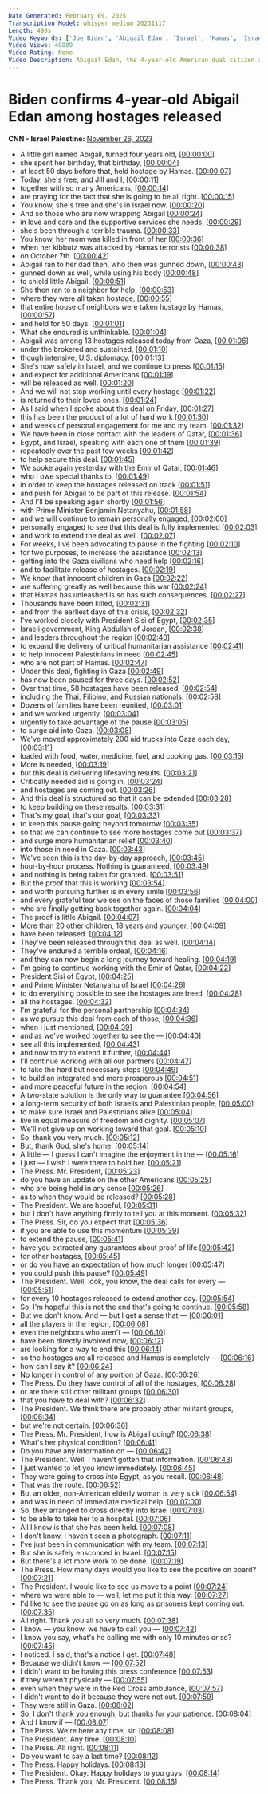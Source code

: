 ```yaml
---
Date Generated: February 09, 2025
Transcription Model: whisper medium 20231117
Length: 499s
Video Keywords: ['Joe Biden', 'Abigail Edan', 'Israel', 'Hamas', 'Israel Hamas hostage exchange', 'Hamas hostages', 'Israel American hostage', 'Israel Hamas truce']
Video Views: 48809
Video Rating: None
Video Description: Abigail Edan, the 4-year-old American dual citizen abducted by Hamas on October 7, is among the 17 hostages released Sunday – marking the first successful release of an American hostage since the start of a truce between Israel and Hamas. #CNN #News
---
```


# Biden confirms 4-year-old Abigail Edan among hostages released
**CNN - Israel Palestine:** [November 26, 2023](https://www.youtube.com/watch?v=kBLvPKT3R6k)
*  A little girl named Abigail, turned four years old, [[00:00:00](https://www.youtube.com/watch?v=kBLvPKT3R6k&t=0.0s)]
*  she spent her birthday, that birthday, [[00:00:04](https://www.youtube.com/watch?v=kBLvPKT3R6k&t=4.32s)]
*  at least 50 days before that, held hostage by Hamas. [[00:00:07](https://www.youtube.com/watch?v=kBLvPKT3R6k&t=7.0s)]
*  Today, she's free, and Jill and I, [[00:00:11](https://www.youtube.com/watch?v=kBLvPKT3R6k&t=11.08s)]
*  together with so many Americans, [[00:00:14](https://www.youtube.com/watch?v=kBLvPKT3R6k&t=14.36s)]
*  are praying for the fact that she is going to be all right. [[00:00:15](https://www.youtube.com/watch?v=kBLvPKT3R6k&t=15.92s)]
*  You know, she's free and she's in Israel now. [[00:00:20](https://www.youtube.com/watch?v=kBLvPKT3R6k&t=20.92s)]
*  And so those who are now wrapping Abigail [[00:00:24](https://www.youtube.com/watch?v=kBLvPKT3R6k&t=24.04s)]
*  in love and care and the supportive services she needs, [[00:00:29](https://www.youtube.com/watch?v=kBLvPKT3R6k&t=29.2s)]
*  she's been through a terrible trauma. [[00:00:33](https://www.youtube.com/watch?v=kBLvPKT3R6k&t=33.08s)]
*  You know, her mom was killed in front of her [[00:00:36](https://www.youtube.com/watch?v=kBLvPKT3R6k&t=36.0s)]
*  when her kibbutz was attacked by Hamas terrorists [[00:00:38](https://www.youtube.com/watch?v=kBLvPKT3R6k&t=38.48s)]
*  on October 7th. [[00:00:42](https://www.youtube.com/watch?v=kBLvPKT3R6k&t=42.04s)]
*  Abigail ran to her dad then, who then was gunned down, [[00:00:43](https://www.youtube.com/watch?v=kBLvPKT3R6k&t=43.76s)]
*  gunned down as well, while using his body [[00:00:48](https://www.youtube.com/watch?v=kBLvPKT3R6k&t=48.32s)]
*  to shield little Abigail. [[00:00:51](https://www.youtube.com/watch?v=kBLvPKT3R6k&t=51.08s)]
*  She then ran to a neighbor for help, [[00:00:53](https://www.youtube.com/watch?v=kBLvPKT3R6k&t=53.120000000000005s)]
*  where they were all taken hostage, [[00:00:55](https://www.youtube.com/watch?v=kBLvPKT3R6k&t=55.620000000000005s)]
*  that entire house of neighbors were taken hostage by Hamas, [[00:00:57](https://www.youtube.com/watch?v=kBLvPKT3R6k&t=57.36s)]
*  and held for 50 days. [[00:01:01](https://www.youtube.com/watch?v=kBLvPKT3R6k&t=61.84s)]
*  What she endured is unthinkable. [[00:01:04](https://www.youtube.com/watch?v=kBLvPKT3R6k&t=64.32s)]
*  Abigail was among 13 hostages released today from Gaza, [[00:01:06](https://www.youtube.com/watch?v=kBLvPKT3R6k&t=66.96000000000001s)]
*  under the brokered and sustained, [[00:01:10](https://www.youtube.com/watch?v=kBLvPKT3R6k&t=70.92s)]
*  though intensive, U.S. diplomacy. [[00:01:13](https://www.youtube.com/watch?v=kBLvPKT3R6k&t=73.4s)]
*  She's now safely in Israel, and we continue to press [[00:01:15](https://www.youtube.com/watch?v=kBLvPKT3R6k&t=75.68s)]
*  and expect for additional Americans [[00:01:19](https://www.youtube.com/watch?v=kBLvPKT3R6k&t=79.08s)]
*  will be released as well. [[00:01:20](https://www.youtube.com/watch?v=kBLvPKT3R6k&t=80.6s)]
*  And we will not stop working until every hostage [[00:01:22](https://www.youtube.com/watch?v=kBLvPKT3R6k&t=82.36s)]
*  is returned to their loved ones. [[00:01:24](https://www.youtube.com/watch?v=kBLvPKT3R6k&t=84.92s)]
*  As I said when I spoke about this deal on Friday, [[00:01:27](https://www.youtube.com/watch?v=kBLvPKT3R6k&t=87.48s)]
*  this has been the product of a lot of hard work [[00:01:30](https://www.youtube.com/watch?v=kBLvPKT3R6k&t=90.56s)]
*  and weeks of personal engagement for me and my team. [[00:01:32](https://www.youtube.com/watch?v=kBLvPKT3R6k&t=92.8s)]
*  We have been in close contact with the leaders of Qatar, [[00:01:36](https://www.youtube.com/watch?v=kBLvPKT3R6k&t=96.64s)]
*  Egypt, and Israel, speaking with each one of them [[00:01:39](https://www.youtube.com/watch?v=kBLvPKT3R6k&t=99.24000000000001s)]
*  repeatedly over the past few weeks [[00:01:42](https://www.youtube.com/watch?v=kBLvPKT3R6k&t=102.0s)]
*  to help secure this deal. [[00:01:45](https://www.youtube.com/watch?v=kBLvPKT3R6k&t=105.0s)]
*  We spoke again yesterday with the Emir of Qatar, [[00:01:46](https://www.youtube.com/watch?v=kBLvPKT3R6k&t=106.4s)]
*  who I owe special thanks to, [[00:01:49](https://www.youtube.com/watch?v=kBLvPKT3R6k&t=109.44s)]
*  in order to keep the hostages released on track [[00:01:51](https://www.youtube.com/watch?v=kBLvPKT3R6k&t=111.36s)]
*  and push for Abigail to be part of this release. [[00:01:54](https://www.youtube.com/watch?v=kBLvPKT3R6k&t=114.0s)]
*  And I'll be speaking again shortly [[00:01:56](https://www.youtube.com/watch?v=kBLvPKT3R6k&t=116.88s)]
*  with Prime Minister Benjamin Netanyahu, [[00:01:58](https://www.youtube.com/watch?v=kBLvPKT3R6k&t=118.39999999999999s)]
*  and we will continue to remain personally engaged, [[00:02:00](https://www.youtube.com/watch?v=kBLvPKT3R6k&t=120.8s)]
*  personally engaged to see that this deal is fully implemented [[00:02:03](https://www.youtube.com/watch?v=kBLvPKT3R6k&t=123.88s)]
*  and work to extend the deal as well. [[00:02:07](https://www.youtube.com/watch?v=kBLvPKT3R6k&t=127.24s)]
*  For weeks, I've been advocating to pause in the fighting [[00:02:10](https://www.youtube.com/watch?v=kBLvPKT3R6k&t=130.12s)]
*  for two purposes, to increase the assistance [[00:02:13](https://www.youtube.com/watch?v=kBLvPKT3R6k&t=133.6s)]
*  getting into the Gaza civilians who need help [[00:02:16](https://www.youtube.com/watch?v=kBLvPKT3R6k&t=136.12s)]
*  and to facilitate release of hostages. [[00:02:19](https://www.youtube.com/watch?v=kBLvPKT3R6k&t=139.07999999999998s)]
*  We know that innocent children in Gaza [[00:02:22](https://www.youtube.com/watch?v=kBLvPKT3R6k&t=142.2s)]
*  are suffering greatly as well because this war [[00:02:24](https://www.youtube.com/watch?v=kBLvPKT3R6k&t=144.32s)]
*  that Hamas has unleashed is so has such consequences. [[00:02:27](https://www.youtube.com/watch?v=kBLvPKT3R6k&t=147.6s)]
*  Thousands have been killed, [[00:02:31](https://www.youtube.com/watch?v=kBLvPKT3R6k&t=151.48s)]
*  and from the earliest days of this crisis, [[00:02:32](https://www.youtube.com/watch?v=kBLvPKT3R6k&t=152.64s)]
*  I've worked closely with President Sisi of Egypt, [[00:02:35](https://www.youtube.com/watch?v=kBLvPKT3R6k&t=155.32s)]
*  Israeli government, King Abdullah of Jordan, [[00:02:38](https://www.youtube.com/watch?v=kBLvPKT3R6k&t=158.07999999999998s)]
*  and leaders throughout the region [[00:02:40](https://www.youtube.com/watch?v=kBLvPKT3R6k&t=160.72s)]
*  to expand the delivery of critical humanitarian assistance [[00:02:41](https://www.youtube.com/watch?v=kBLvPKT3R6k&t=161.95999999999998s)]
*  to help innocent Palestinians in need [[00:02:45](https://www.youtube.com/watch?v=kBLvPKT3R6k&t=165.23999999999998s)]
*  who are not part of Hamas. [[00:02:47](https://www.youtube.com/watch?v=kBLvPKT3R6k&t=167.79999999999998s)]
*  Under this deal, fighting in Gaza [[00:02:49](https://www.youtube.com/watch?v=kBLvPKT3R6k&t=169.72s)]
*  has now been paused for three days. [[00:02:52](https://www.youtube.com/watch?v=kBLvPKT3R6k&t=172.16s)]
*  Over that time, 58 hostages have been released, [[00:02:54](https://www.youtube.com/watch?v=kBLvPKT3R6k&t=174.68s)]
*  including the Thai, Filipino, and Russian nationals. [[00:02:58](https://www.youtube.com/watch?v=kBLvPKT3R6k&t=178.32s)]
*  Dozens of families have been reunited, [[00:03:01](https://www.youtube.com/watch?v=kBLvPKT3R6k&t=181.8s)]
*  and we worked urgently, [[00:03:04](https://www.youtube.com/watch?v=kBLvPKT3R6k&t=184.44s)]
*  urgently to take advantage of the pause [[00:03:05](https://www.youtube.com/watch?v=kBLvPKT3R6k&t=185.8s)]
*  to surge aid into Gaza. [[00:03:08](https://www.youtube.com/watch?v=kBLvPKT3R6k&t=188.52s)]
*  We've moved approximately 200 aid trucks into Gaza each day, [[00:03:11](https://www.youtube.com/watch?v=kBLvPKT3R6k&t=191.4s)]
*  loaded with food, water, medicine, fuel, and cooking gas. [[00:03:15](https://www.youtube.com/watch?v=kBLvPKT3R6k&t=195.24s)]
*  More is needed, [[00:03:19](https://www.youtube.com/watch?v=kBLvPKT3R6k&t=199.76s)]
*  but this deal is delivering lifesaving results. [[00:03:21](https://www.youtube.com/watch?v=kBLvPKT3R6k&t=201.04s)]
*  Critically needed aid is going in, [[00:03:24](https://www.youtube.com/watch?v=kBLvPKT3R6k&t=204.35999999999999s)]
*  and hostages are coming out. [[00:03:26](https://www.youtube.com/watch?v=kBLvPKT3R6k&t=206.48s)]
*  And this deal is structured so that it can be extended [[00:03:28](https://www.youtube.com/watch?v=kBLvPKT3R6k&t=208.07999999999998s)]
*  to keep building on these results. [[00:03:31](https://www.youtube.com/watch?v=kBLvPKT3R6k&t=211.67999999999998s)]
*  That's my goal, that's our goal, [[00:03:33](https://www.youtube.com/watch?v=kBLvPKT3R6k&t=213.88s)]
*  to keep this pause going beyond tomorrow [[00:03:35](https://www.youtube.com/watch?v=kBLvPKT3R6k&t=215.32s)]
*  so that we can continue to see more hostages come out [[00:03:37](https://www.youtube.com/watch?v=kBLvPKT3R6k&t=217.79999999999998s)]
*  and surge more humanitarian relief [[00:03:40](https://www.youtube.com/watch?v=kBLvPKT3R6k&t=220.6s)]
*  into those in need in Gaza. [[00:03:43](https://www.youtube.com/watch?v=kBLvPKT3R6k&t=223.04s)]
*  We've seen this is the day-by-day approach, [[00:03:45](https://www.youtube.com/watch?v=kBLvPKT3R6k&t=225.88s)]
*  hour-by-hour process. Nothing is guaranteed, [[00:03:49](https://www.youtube.com/watch?v=kBLvPKT3R6k&t=229.04s)]
*  and nothing is being taken for granted. [[00:03:51](https://www.youtube.com/watch?v=kBLvPKT3R6k&t=231.95999999999998s)]
*  But the proof that this is working [[00:03:54](https://www.youtube.com/watch?v=kBLvPKT3R6k&t=234.35999999999999s)]
*  and worth pursuing further is in every smile [[00:03:56](https://www.youtube.com/watch?v=kBLvPKT3R6k&t=236.95999999999998s)]
*  and every grateful tear we see on the faces of those families [[00:04:00](https://www.youtube.com/watch?v=kBLvPKT3R6k&t=240.35999999999999s)]
*  who are finally getting back together again. [[00:04:04](https://www.youtube.com/watch?v=kBLvPKT3R6k&t=244.16s)]
*  The proof is little Abigail. [[00:04:07](https://www.youtube.com/watch?v=kBLvPKT3R6k&t=247.12s)]
*  More than 20 other children, 18 years and younger, [[00:04:09](https://www.youtube.com/watch?v=kBLvPKT3R6k&t=249.39999999999998s)]
*  have been released. [[00:04:12](https://www.youtube.com/watch?v=kBLvPKT3R6k&t=252.92s)]
*  They've been released through this deal as well. [[00:04:14](https://www.youtube.com/watch?v=kBLvPKT3R6k&t=254.2s)]
*  They've endured a terrible ordeal, [[00:04:16](https://www.youtube.com/watch?v=kBLvPKT3R6k&t=256.84000000000003s)]
*  and they can now begin a long journey toward healing. [[00:04:19](https://www.youtube.com/watch?v=kBLvPKT3R6k&t=259.04s)]
*  I'm going to continue working with the Emir of Qatar, [[00:04:22](https://www.youtube.com/watch?v=kBLvPKT3R6k&t=262.2s)]
*  President Sisi of Egypt, [[00:04:25](https://www.youtube.com/watch?v=kBLvPKT3R6k&t=265.2s)]
*  and Prime Minister Netanyahu of Israel [[00:04:26](https://www.youtube.com/watch?v=kBLvPKT3R6k&t=266.52000000000004s)]
*  to do everything possible to see the hostages are freed, [[00:04:28](https://www.youtube.com/watch?v=kBLvPKT3R6k&t=268.52000000000004s)]
*  all the hostages. [[00:04:32](https://www.youtube.com/watch?v=kBLvPKT3R6k&t=272.92s)]
*  I'm grateful for the personal partnership [[00:04:34](https://www.youtube.com/watch?v=kBLvPKT3R6k&t=274.44s)]
*  as we pursue this deal from each of those, [[00:04:36](https://www.youtube.com/watch?v=kBLvPKT3R6k&t=276.96000000000004s)]
*  when I just mentioned, [[00:04:39](https://www.youtube.com/watch?v=kBLvPKT3R6k&t=279.08000000000004s)]
*  and as we've worked together to see the — [[00:04:40](https://www.youtube.com/watch?v=kBLvPKT3R6k&t=280.64s)]
*  see all this implemented, [[00:04:43](https://www.youtube.com/watch?v=kBLvPKT3R6k&t=283.16s)]
*  and now to try to extend it further, [[00:04:44](https://www.youtube.com/watch?v=kBLvPKT3R6k&t=284.24s)]
*  I'll continue working with all our partners [[00:04:47](https://www.youtube.com/watch?v=kBLvPKT3R6k&t=287.12s)]
*  to take the hard but necessary steps [[00:04:49](https://www.youtube.com/watch?v=kBLvPKT3R6k&t=289.28s)]
*  to build an integrated and more prosperous [[00:04:51](https://www.youtube.com/watch?v=kBLvPKT3R6k&t=291.24s)]
*  and more peaceful future in the region. [[00:04:54](https://www.youtube.com/watch?v=kBLvPKT3R6k&t=294.03999999999996s)]
*  A two-state solution is the only way to guarantee [[00:04:56](https://www.youtube.com/watch?v=kBLvPKT3R6k&t=296.2s)]
*  a long-term security of both Israelis and Palestinian people, [[00:05:00](https://www.youtube.com/watch?v=kBLvPKT3R6k&t=300.03999999999996s)]
*  to make sure Israel and Palestinians alike [[00:05:04](https://www.youtube.com/watch?v=kBLvPKT3R6k&t=304.24s)]
*  live in equal measure of freedom and dignity. [[00:05:07](https://www.youtube.com/watch?v=kBLvPKT3R6k&t=307.08s)]
*  We'll not give up on working toward that goal. [[00:05:10](https://www.youtube.com/watch?v=kBLvPKT3R6k&t=310.03999999999996s)]
*  So, thank you very much. [[00:05:12](https://www.youtube.com/watch?v=kBLvPKT3R6k&t=312.72s)]
*  But, thank God, she's home. [[00:05:14](https://www.youtube.com/watch?v=kBLvPKT3R6k&t=314.2s)]
*  A little — I guess I can't imagine the enjoyment in the — [[00:05:16](https://www.youtube.com/watch?v=kBLvPKT3R6k&t=316.36s)]
*  I just — I wish I were there to hold her. [[00:05:21](https://www.youtube.com/watch?v=kBLvPKT3R6k&t=321.6s)]
*  The Press. Mr. President, [[00:05:23](https://www.youtube.com/watch?v=kBLvPKT3R6k&t=323.92s)]
*  do you have an update on the other Americans [[00:05:25](https://www.youtube.com/watch?v=kBLvPKT3R6k&t=325.12s)]
*  who are being held in any sense [[00:05:26](https://www.youtube.com/watch?v=kBLvPKT3R6k&t=326.88s)]
*  as to when they would be released? [[00:05:28](https://www.youtube.com/watch?v=kBLvPKT3R6k&t=328.2s)]
*  The President. We are hopeful, [[00:05:31](https://www.youtube.com/watch?v=kBLvPKT3R6k&t=331.16s)]
*  but I don't have anything firmly to tell you at this moment. [[00:05:32](https://www.youtube.com/watch?v=kBLvPKT3R6k&t=332.96000000000004s)]
*  The Press. Sir, do you expect that [[00:05:36](https://www.youtube.com/watch?v=kBLvPKT3R6k&t=336.92s)]
*  if you are able to use this momentum [[00:05:39](https://www.youtube.com/watch?v=kBLvPKT3R6k&t=339.0s)]
*  to extend the pause, [[00:05:41](https://www.youtube.com/watch?v=kBLvPKT3R6k&t=341.12s)]
*  have you extracted any guarantees about proof of life [[00:05:42](https://www.youtube.com/watch?v=kBLvPKT3R6k&t=342.68s)]
*  for other hostages, [[00:05:45](https://www.youtube.com/watch?v=kBLvPKT3R6k&t=345.52000000000004s)]
*  or do you have an expectation of how much longer [[00:05:47](https://www.youtube.com/watch?v=kBLvPKT3R6k&t=347.0s)]
*  you could push this pause? [[00:05:49](https://www.youtube.com/watch?v=kBLvPKT3R6k&t=349.82s)]
*  The President. Well, look, you know, the deal calls for every — [[00:05:51](https://www.youtube.com/watch?v=kBLvPKT3R6k&t=351.40000000000003s)]
*  for every 10 hostages released to extend another day. [[00:05:54](https://www.youtube.com/watch?v=kBLvPKT3R6k&t=354.84000000000003s)]
*  So, I'm hopeful this is not the end that's going to continue. [[00:05:58](https://www.youtube.com/watch?v=kBLvPKT3R6k&t=358.12s)]
*  But we don't know. And — but I get a sense that — [[00:06:01](https://www.youtube.com/watch?v=kBLvPKT3R6k&t=361.84000000000003s)]
*  all the players in the region, [[00:06:08](https://www.youtube.com/watch?v=kBLvPKT3R6k&t=368.70000000000005s)]
*  even the neighbors who aren't — [[00:06:10](https://www.youtube.com/watch?v=kBLvPKT3R6k&t=370.84s)]
*  have been directly involved now, [[00:06:12](https://www.youtube.com/watch?v=kBLvPKT3R6k&t=372.47999999999996s)]
*  are looking for a way to end this [[00:06:14](https://www.youtube.com/watch?v=kBLvPKT3R6k&t=374.64s)]
*  so the hostages are all released and Hamas is completely — [[00:06:16](https://www.youtube.com/watch?v=kBLvPKT3R6k&t=376.52s)]
*  how can I say it? [[00:06:24](https://www.youtube.com/watch?v=kBLvPKT3R6k&t=384.96s)]
*  No longer in control of any portion of Gaza. [[00:06:26](https://www.youtube.com/watch?v=kBLvPKT3R6k&t=386.28s)]
*  The Press. Do they have control of all of the hostages, [[00:06:28](https://www.youtube.com/watch?v=kBLvPKT3R6k&t=388.7s)]
*  or are there still other militant groups [[00:06:30](https://www.youtube.com/watch?v=kBLvPKT3R6k&t=390.88s)]
*  that you have to deal with? [[00:06:32](https://www.youtube.com/watch?v=kBLvPKT3R6k&t=392.64s)]
*  The President. We think there are probably other militant groups, [[00:06:34](https://www.youtube.com/watch?v=kBLvPKT3R6k&t=394.34s)]
*  but we're not certain. [[00:06:36](https://www.youtube.com/watch?v=kBLvPKT3R6k&t=396.12s)]
*  The Press. Mr. President, how is Abigail doing? [[00:06:38](https://www.youtube.com/watch?v=kBLvPKT3R6k&t=398.04s)]
*  What's her physical condition? [[00:06:41](https://www.youtube.com/watch?v=kBLvPKT3R6k&t=401.28000000000003s)]
*  Do you have any information on — [[00:06:42](https://www.youtube.com/watch?v=kBLvPKT3R6k&t=402.68s)]
*  The President. Well, I haven't gotten that information. [[00:06:43](https://www.youtube.com/watch?v=kBLvPKT3R6k&t=403.72s)]
*  I just wanted to let you know immediately. [[00:06:45](https://www.youtube.com/watch?v=kBLvPKT3R6k&t=405.68s)]
*  They were going to cross into Egypt, as you recall. [[00:06:48](https://www.youtube.com/watch?v=kBLvPKT3R6k&t=408.44s)]
*  That was the route. [[00:06:52](https://www.youtube.com/watch?v=kBLvPKT3R6k&t=412.32000000000005s)]
*  But an older, non-American elderly woman is very sick [[00:06:54](https://www.youtube.com/watch?v=kBLvPKT3R6k&t=414.0s)]
*  and was in need of immediate medical help. [[00:07:00](https://www.youtube.com/watch?v=kBLvPKT3R6k&t=420.72s)]
*  So, they arranged to cross directly into Israel [[00:07:03](https://www.youtube.com/watch?v=kBLvPKT3R6k&t=423.56s)]
*  to be able to take her to a hospital. [[00:07:06](https://www.youtube.com/watch?v=kBLvPKT3R6k&t=426.12s)]
*  All I know is that she has been held. [[00:07:08](https://www.youtube.com/watch?v=kBLvPKT3R6k&t=428.28000000000003s)]
*  I don't know. I haven't seen a photograph. [[00:07:11](https://www.youtube.com/watch?v=kBLvPKT3R6k&t=431.20000000000005s)]
*  I've just been in communication with my team. [[00:07:13](https://www.youtube.com/watch?v=kBLvPKT3R6k&t=433.32s)]
*  But she is safely ensconced in Israel. [[00:07:15](https://www.youtube.com/watch?v=kBLvPKT3R6k&t=435.88s)]
*  But there's a lot more work to be done. [[00:07:19](https://www.youtube.com/watch?v=kBLvPKT3R6k&t=439.32000000000005s)]
*  The Press. How many days would you like to see the positive on board? [[00:07:21](https://www.youtube.com/watch?v=kBLvPKT3R6k&t=441.04s)]
*  The President. I would like to see us move to a point [[00:07:24](https://www.youtube.com/watch?v=kBLvPKT3R6k&t=444.32000000000005s)]
*  where we were able to — well, let me put it this way. [[00:07:27](https://www.youtube.com/watch?v=kBLvPKT3R6k&t=447.28000000000003s)]
*  I'd like to see the pause go on as long as prisoners kept coming out. [[00:07:35](https://www.youtube.com/watch?v=kBLvPKT3R6k&t=455.32s)]
*  All right. Thank you all so very much. [[00:07:38](https://www.youtube.com/watch?v=kBLvPKT3R6k&t=458.56s)]
*  I know — you know, we have to call you — [[00:07:42](https://www.youtube.com/watch?v=kBLvPKT3R6k&t=462.28s)]
*  I know you say, what's he calling me with only 10 minutes or so? [[00:07:45](https://www.youtube.com/watch?v=kBLvPKT3R6k&t=465.52s)]
*  I noticed. I said, that's a notice I get. [[00:07:48](https://www.youtube.com/watch?v=kBLvPKT3R6k&t=468.56s)]
*  Because we didn't know — [[00:07:52](https://www.youtube.com/watch?v=kBLvPKT3R6k&t=472.12s)]
*  I didn't want to be having this press conference [[00:07:53](https://www.youtube.com/watch?v=kBLvPKT3R6k&t=473.4s)]
*  if they weren't physically — [[00:07:55](https://www.youtube.com/watch?v=kBLvPKT3R6k&t=475.76s)]
*  even when they were in the Red Cross ambulance, [[00:07:57](https://www.youtube.com/watch?v=kBLvPKT3R6k&t=477.4s)]
*  I didn't want to do it because they were not out. [[00:07:59](https://www.youtube.com/watch?v=kBLvPKT3R6k&t=479.91999999999996s)]
*  They were still in Gaza. [[00:08:02](https://www.youtube.com/watch?v=kBLvPKT3R6k&t=482.24s)]
*  So, I don't thank you enough, but thanks for your patience. [[00:08:04](https://www.youtube.com/watch?v=kBLvPKT3R6k&t=484.16s)]
*  And I know if — [[00:08:07](https://www.youtube.com/watch?v=kBLvPKT3R6k&t=487.8s)]
*  The Press. We're here any time, sir. [[00:08:08](https://www.youtube.com/watch?v=kBLvPKT3R6k&t=488.8s)]
*  The President. Any time. [[00:08:10](https://www.youtube.com/watch?v=kBLvPKT3R6k&t=490.36s)]
*  The Press. All right. [[00:08:11](https://www.youtube.com/watch?v=kBLvPKT3R6k&t=491.36s)]
*  Do you want to say a last time? [[00:08:12](https://www.youtube.com/watch?v=kBLvPKT3R6k&t=492.56s)]
*  The Press. Happy holidays. [[00:08:13](https://www.youtube.com/watch?v=kBLvPKT3R6k&t=493.8s)]
*  The President. Okay. Happy holidays to you guys. [[00:08:14](https://www.youtube.com/watch?v=kBLvPKT3R6k&t=494.8s)]
*  The Press. Thank you, Mr. President. [[00:08:16](https://www.youtube.com/watch?v=kBLvPKT3R6k&t=496.36s)]
